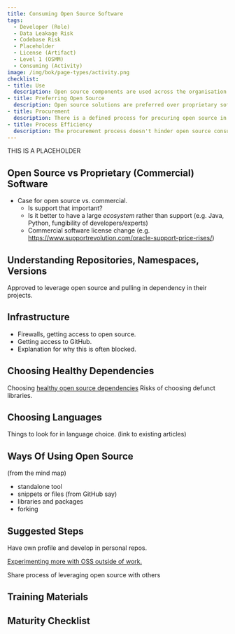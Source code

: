 ```yaml
---
title: Consuming Open Source Software
tags: 
  - Developer (Role)
  - Data Leakage Risk
  - Codebase Risk
  - Placeholder
  - License (Artifact)
  - Level 1 (OSMM)
  - Consuming (Activity)
image: /img/bok/page-types/activity.png
checklist:
- title: Use
  description: Open source components are used across the organisation.
- title: Preferring Open Source
  description: Open source solutions are preferred over proprietary software.
- title: Procurement
  description: There is a defined process for procuring open source in the organisation.
- title: Process Efficiency
  description: The procurement process doesn't hinder open source consumption. 
---
```


THIS IS A PLACEHOLDER

## Open Source vs Proprietary (Commercial) Software

- Case for open source vs. commercial. 
   - Is support that important?  
   - Is it better to have a large _ecosystem_ rather than support (e.g. Java, Python, fungibility of developers/experts)
   - Commercial software license change (e.g. https://www.supportrevolution.com/oracle-support-price-rises/)
   
## Understanding Repositories, Namespaces, Versions




Approved to leverage open source and pulling in dependency in their projects.


## Infrastructure

 - Firewalls, getting access to open source.
 - Getting access to GitHub.
 - Explanation for why this is often blocked.

## Choosing Healthy Dependencies

Choosing [healthy open source dependencies](../Measurements/Project-Health)
Risks of choosing defunct libraries.

## Choosing Languages

Things to look for in language choice.  (link to existing articles)


## Ways Of Using Open Source 

(from the mind map)

- standalone tool
- snippets or files (from GitHub say)
- libraries and packages
- forking

## Suggested Steps

Have own profile and develop in personal repos. 

[Experimenting more with OSS outside of work.](Contributing-To-Projects)

Share process of leveraging open source with others

## Training Materials


## Maturity Checklist

<ArticleChecklist checklist={frontMatter.checklist} title={frontMatter.title} />